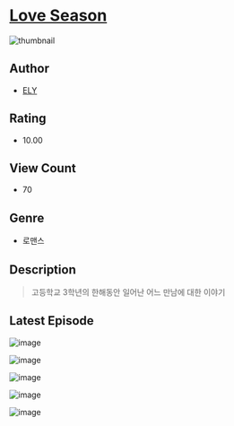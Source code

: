 # [Love Season](https://comic.naver.com/bestChallenge/list?titleId=809951)
![thumbnail](https://image-comic.pstatic.net/user_contents_data/challenge_comic/2023/05/23/353262/upload_7017790410889705778_480x623.jpeg)

## Author
- [ELY](https://comic.naver.com/artistTitle?id=353262)

## Rating
- 10.00

## View Count
- 70

## Genre
- 로맨스

## Description
> 고등학교 3학년의 한해동안 일어난 어느 만남에 대한 이야기


## Latest Episode
![image](https://image-comic.pstatic.net/user_contents_data/challenge_comic/2023/05/23/353262/upload_3834315227539912244.jpeg)

![image](https://image-comic.pstatic.net/user_contents_data/challenge_comic/2023/05/23/353262/upload_3846700134313517411.jpeg)

![image](https://image-comic.pstatic.net/user_contents_data/challenge_comic/2023/05/23/353262/upload_3688556054043506993.jpeg)

![image](https://image-comic.pstatic.net/user_contents_data/challenge_comic/2023/05/23/353262/upload_7221912540529714529.jpeg)

![image](https://image-comic.pstatic.net/user_contents_data/challenge_comic/2023/05/23/353262/upload_3689634692110377524.jpeg)
